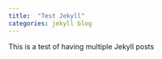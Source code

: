 ```yaml
---
title:  "Test Jekyll"
categories: jekyll blog
---
```


This is a test of having multiple Jekyll posts